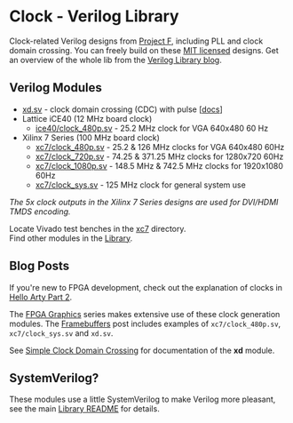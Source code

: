 # Clock - Verilog Library

Clock-related Verilog designs from [Project F](https://projectf.io), including PLL and clock domain crossing. You can freely build on these [MIT licensed](../../LICENSE) designs. Get an overview of the whole lib from the [Verilog Library blog](https://projectf.io/verilog-lib/).

## Verilog Modules

* [xd.sv](xd.sv) - clock domain crossing (CDC) with pulse [[docs](https://projectf.io//posts/lib-clock-xd/)]
* Lattice iCE40 (12 MHz board clock)
  * [ice40/clock_480p.sv](ice40/clock_480p.sv) - 25.2 MHz clock for VGA 640x480 60 Hz
* Xilinx 7 Series (100 MHz board clock)
  * [xc7/clock_480p.sv](xc7/clock_480p.sv) - 25.2 & 126 MHz clocks for VGA 640x480 60Hz
  * [xc7/clock_720p.sv](xc7/clock_720p.sv) - 74.25 & 371.25 MHz clocks for 1280x720 60Hz 
  * [xc7/clock_1080p.sv](xc7/clock_1080p.sv) - 148.5 MHz & 742.5 MHz clocks for 1920x1080 60Hz
  * [xc7/clock_sys.sv](xc7/clock_sys.sv) - 125 MHz clock for general system use

_The 5x clock outputs in the Xilinx 7 Series designs are used for DVI/HDMI TMDS encoding._

Locate Vivado test benches in the [xc7](xc7) directory.  
Find other modules in the [Library](../).

## Blog Posts

If you're new to FPGA development, check out the explanation of clocks in [Hello Arty Part 2](https://projectf.io/posts/hello-arty-2/).

The [FPGA Graphics](https://projectf.io/posts/fpga-graphics/) series makes extensive use of these clock generation modules. The [Framebuffers](https://projectf.io/posts/framebuffers/) post includes examples of `xc7/clock_480p.sv`, `xc7/clock_sys.sv` and `xd.sv`. 

See [Simple Clock Domain Crossing](https://projectf.io/posts/lib-clock-xd/) for documentation of the **xd** module.

## SystemVerilog?

These modules use a little SystemVerilog to make Verilog more pleasant, see the main [Library README](../README.md#systemverilog) for details.
